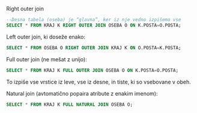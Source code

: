 Right outer join
```sql
--Desna tabela (oseba) je “glavna”, ker iz nje vedno izpišemo vse
SELECT * FROM KRAJ K RIGHT OUTER JOIN OSEBA O ON K.POSTA=O.POSTA;
```

Left outer join, ki doseže enako:
```sql
SELECT * FROM OSEBA O RIGHT OUTER JOIN KRAJ K ON O.POSTA=K.POSTA;
```

Full outer join (ne mešat z unijo):
```sql
SELECT * FROM KRAJ K FULL OUTER JOIN OSEBA O ON K.POSTA=O.POSTA;
```
To izpiše vse vrstice iz leve, vse iz desne, in tiste, ki so vsebovane v obeh. 

Natural join (avtomatično popaira atribute z enakim imenom):
```sql
SELECT * FROM KRAJ K FULL NATURAL JOIN OSEBA O;
```
